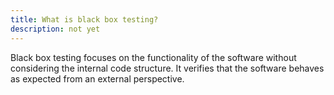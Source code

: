 ```yaml
---
title: What is black box testing?
description: not yet
---
```

Black box testing focuses on the functionality of the software without considering the internal code structure. It verifies that the software behaves as expected from an external perspective.
